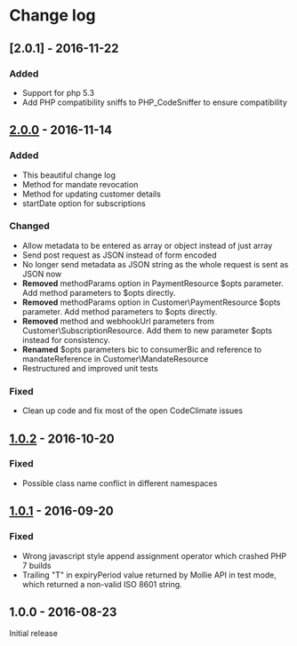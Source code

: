 # Change log

## [2.0.1] - 2016-11-22
### Added
- Support for php 5.3
- Add PHP compatibility sniffs to PHP_CodeSniffer to ensure compatibility

## [2.0.0] - 2016-11-14
### Added
- This beautiful change log
- Method for mandate revocation
- Method for updating customer details
- startDate option for subscriptions

### Changed
- Allow metadata to be entered as array or object instead of just array
- Send post request as JSON instead of form encoded
- No longer send metadata as JSON string as the whole request is sent as JSON now
- **Removed** methodParams option in PaymentResource $opts parameter. Add method parameters to $opts directly.
- **Removed** methodParams option in Customer\\PaymentResource $opts parameter. Add method parameters to $opts directly.
- **Removed** method and webhookUrl parameters from Customer\\SubscriptionResource. Add them to new parameter $opts instead for consistency.
- **Renamed** $opts parameters bic to consumerBic and reference to mandateReference in Customer\\MandateResource
- Restructured and improved unit tests

### Fixed
- Clean up code and fix most of the open CodeClimate issues

## [1.0.2] - 2016-10-20
### Fixed
- Possible class name conflict in different namespaces

## [1.0.1] - 2016-09-20
### Fixed
- Wrong javascript style append assignment operator which crashed PHP 7 builds
- Trailing "T" in expiryPeriod value returned by Mollie API in test mode, which returned a non-valid ISO 8601 string.

## 1.0.0 - 2016-08-23
Initial release

[2.0.0]: https://github.com/Cloudstek/mollie-php-api/compare/v1.0.2...v2.0.0
[1.0.2]: https://github.com/Cloudstek/mollie-php-api/compare/v1.0.1...v1.0.2
[1.0.1]: https://github.com/Cloudstek/mollie-php-api/compare/v1.0.0...v1.0.1

